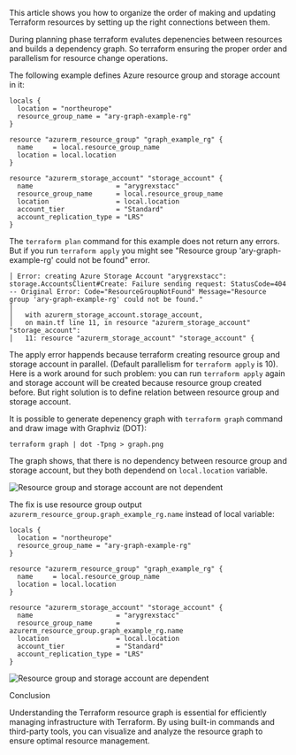 
This article shows you how to organize the order of making and updating Terraform resources by setting up the right connections between them.

During planning phase terraform evalutes depenencies between resources and builds a dependency graph. So terraform ensuring the proper order and parallelism for resource change operations.

The following example defines Azure resource group and storage account in it:

```hcl
locals {
  location = "northeurope"
  resource_group_name = "ary-graph-example-rg"   
}

resource "azurerm_resource_group" "graph_example_rg" {
  name     = local.resource_group_name
  location = local.location
}

resource "azurerm_storage_account" "storage_account" {
  name                     = "arygrexstacc"
  resource_group_name      = local.resource_group_name
  location                 = local.location
  account_tier             = "Standard"
  account_replication_type = "LRS"
}

```

The `terraform plan` command for this example does not return any errors. 
But if you run `terraform apply` you might see "Resource group 'ary-graph-example-rg' could not be found" error.

```
│ Error: creating Azure Storage Account "arygrexstacc": storage.AccountsClient#Create: Failure sending request: StatusCode=404 -- Original Error: Code="ResourceGroupNotFound" Message="Resource group 'ary-graph-example-rg' could not be found."    
│
│   with azurerm_storage_account.storage_account,
│   on main.tf line 11, in resource "azurerm_storage_account" "storage_account":
│   11: resource "azurerm_storage_account" "storage_account" {
```

The apply error happends because terraform creating resource group and storage account in parallel. (Default parallelism for `terraform apply` is 10). 
Here is a work around for such problem: you can run `terraform apply` again and storage account will be created because resource group created before.
But right solution is to define relation between resource group and storage account. 

It is possible to generate depenency graph with `terraform graph` command and draw image with Graphviz (DOT):
```
terraform graph | dot -Tpng > graph.png
```

The graph shows, that there is no dependency between resource group and storage account, but they both dependend on `local.location` variable. 
 

 

![Resource group and storage account are not dependent](https://raw.githubusercontent.com/musukvl/article-terraform-graph/master/001-local-for-name/graph.png)

The fix is use resource group output `azurerm_resource_group.graph_example_rg.name` instead of local variable:

```hcl
locals {
  location = "northeurope"
  resource_group_name = "ary-graph-example-rg"   
}

resource "azurerm_resource_group" "graph_example_rg" {
  name     = local.resource_group_name
  location = local.location
}

resource "azurerm_storage_account" "storage_account" {
  name                     = "arygrexstacc"
  resource_group_name      = azurerm_resource_group.graph_example_rg.name
  location                 = local.location
  account_tier             = "Standard"
  account_replication_type = "LRS"
}

```

 
![Resource group and storage account are dependent](https://raw.githubusercontent.com/musukvl/article-terraform-graph/master/002-output-depenency/graph.png)



Conclusion

Understanding the Terraform resource graph is essential for efficiently managing infrastructure with Terraform. By using built-in commands and third-party tools, you can visualize and analyze the resource graph to ensure optimal resource management. 
